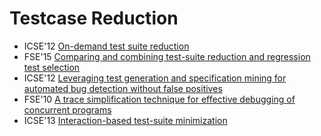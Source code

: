 # Testcase Reduction

* ICSE'12 [On-demand test suite reduction](https://scholar.google.com/scholar?q=On-demand+test+suite+reduction)
* FSE'15 [Comparing and combining test-suite reduction and regression test selection](https://scholar.google.com/scholar?q=Comparing+and+combining+test-suite+reduction+and+regression+test+selection)
* ICSE'12 [Leveraging test generation and specification mining for automated bug detection without false positives](https://scholar.google.com/scholar?q=Leveraging+test+generation+and+specification+mining+for+automated+bug+detection+without+false+positives)
* FSE'10 [A trace simplification technique for effective debugging of concurrent programs](https://scholar.google.com/scholar?q=A+trace+simplification+technique+for+effective+debugging+of+concurrent+programs)
* ICSE'13 [Interaction-based test-suite minimization](https://scholar.google.com/scholar?q=Interaction-based+test-suite+minimization)
